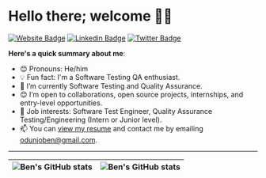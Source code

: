 # Hello there; welcome 👋🏾

[![Website Badge](https://img.shields.io/badge/-benjaminodunjo-000000?style=for-the-badge&logo=Google-Chrome&logoColor=white&link=https://AltSchool-Africa-Assignment-1.tennyson18.repl.co)](https://AltSchool-Africa-Assignment-1.tennyson18.repl.co) [![Linkedin Badge](https://img.shields.io/badge/-benjaminodunjo-blue?style=for-the-badge&logo=Linkedin&logoColor=white&link=https://www.linkedin.com/in/benjaminodunjo)](https://www.linkedin.com/in/benjaminodunjo) [![Twitter Badge](https://img.shields.io/badge/-@OLALEKANTWEETS-1ca0f1?style=for-the-badge&logo=twitter&logoColor=white&link=https://twitter.com/olalekantweets)](https://twitter.com/olalekantweets)

**Here's a quick summary about me**:

- 😊 Pronouns: He/him
- 💡 Fun fact: I'm a Software Testing QA enthusiast.
- 🌱 I’m currently Software Testing and Quality Assurance.
- 😊 I’m open to collaborations, open source projects, internships, and entry-level opportunities.
- 💼 Job interests: Software Test Engineer, Quality Assurance Testing/Engineering (Intern or Junior level).
- 📫 You can [view my resume](#) and contact me by emailing odunjoben@gmail.com.

---

| <img align="center" src="https://github-readme-stats.vercel.app/api?username=tennyson18&show_icons=true&include_all_commits=true&hide_border=true" alt="Ben's GitHub stats" /> | <img align="center" src="https://github-readme-stats.vercel.app/api/top-langs/?username=tennyson18&langs_count=8&layout=compact&hide_border=true" alt="Ben's GitHub stats" /> |
| ------------- | ------------- |
